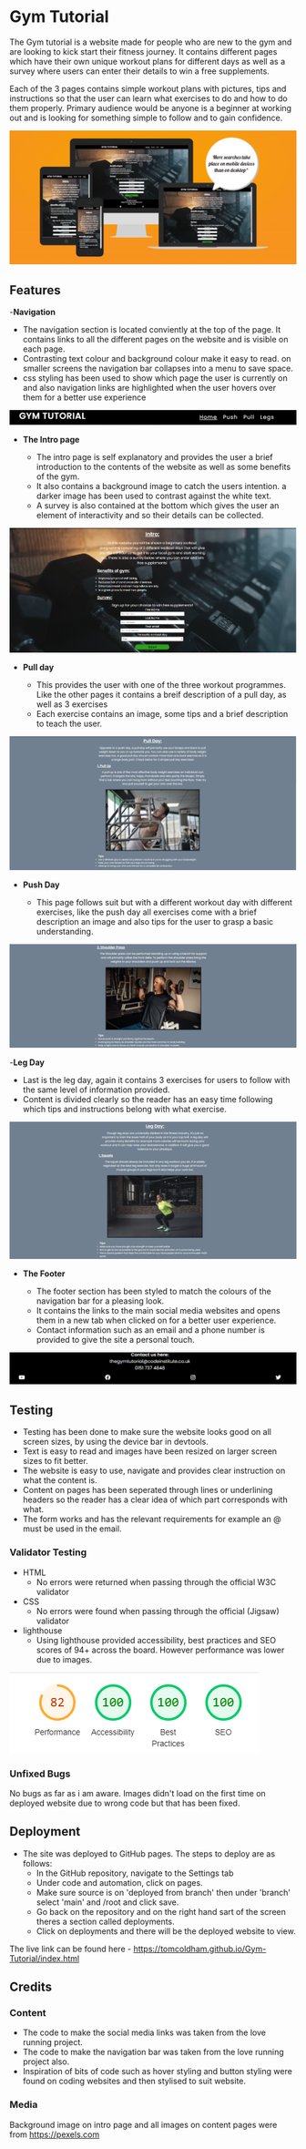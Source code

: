 # Gym Tutorial

The Gym tutorial is a website made for people who are new to the gym and are looking to kick start their fitness journey. It contains different pages which have their
own unique workout plans for different days as well as a survey where users can enter their details to win a free supplements.

Each of the 3 pages contains simple workout plans with pictures, tips and instructions so that the user can learn what exercises to do and how to do them properly.
Primary audience would be anyone is a beginner at working out and is looking for something simple to follow and to gain confidence.

![Responsive-Mockup](https://github.com/tomcoldham/Gym-Tutorial/blob/main/media/allsizes.png)

## Features

-__Navigation__

- The navigation section is located conviently at the top of the page. It contains links to all the different pages on the website and is visible on each page.
- Contrasting text colour and background colour make it easy to read. on smaller screens the navigation bar collapses into a menu to save space.
- css styling has been used to show which page the user is currently on and also navigation links are highlighted when the user hovers over them for a better use experience

![Navigation](https://github.com/tomcoldham/Gym-Tutorial/blob/main/media/navbar.png)

- __The Intro page__

  - The intro page is self explanatory and provides the user a brief introduction to the contents of the website as well as some benefits of the gym.
  - It also contains a background image to catch the users intention. a darker image has been used to contrast against the white text.
  - A survey is also contained at the bottom which gives the user an element of interactivity and so their details can be collected.
  
![Intro-page](https://github.com/tomcoldham/Gym-Tutorial/blob/main/media/intropage.PNG)

- __Pull day__

  - This provides the user with one of the three workout programmes. Like the other pages it contains a breif description of a pull day, as well as 3 exercises
  - Each exercise contains an image, some tips and a brief description to teach the user.

![Pull-day](https://github.com/tomcoldham/Gym-Tutorial/blob/main/media/pullday.PNG)

- __Push Day__

  - This page follows suit but with a different workout day with different exercises, like the push day all exercises come with a brief description an image and also tips for the user to grasp a basic understanding.

![Push-day](https://github.com/tomcoldham/Gym-Tutorial/blob/main/media/pushday.PNG)

-__Leg Day__

- Last is the leg day, again it contains 3 exercises for users to follow with the same level of information provided.
- Content is divided clearly so the reader has an easy time following which tips and instructions belong with what exercise.

![Leg-Day](https://github.com/tomcoldham/Gym-Tutorial/blob/main/media/legday.PNG)

- __The Footer__

  - The footer section has been styled to match the colours of the navigation bar for a pleasing look.
  - It contains the links to the main social media websites and opens them in a new tab when clicked on for a better user experience.
  - Contact information such as an email and a phone number is provided to give the site a personal touch.

![Footer](https://github.com/tomcoldham/Gym-Tutorial/blob/main/media/footer.PNG)

## Testing

- Testing has been done to make sure the website looks good on all screen sizes, by using the device bar in devtools.
- Text is easy to read and images have been resized on larger screen sizes to fit better.
- The website is easy to use, navigate and provides clear instruction on what the content is.
- Content on pages has been seperated through lines or underlining headers so the reader has a clear idea of which part corresponds with what.
- The form works and has the relevant requirements for example an @ must be used in the email.

### Validator Testing

- HTML
  - No errors were returned when passing through the official W3C validator
- CSS
  - No errors were found when passing through the official (Jigsaw) validator
- lighthouse
  - Using lighthouse provided accessibility, best practices and SEO scores of 94+ across the board. However performance was lower due to images.

![Testing](https://github.com/tomcoldham/Gym-Tutorial/blob/main/media/lighthouse.PNG)

### Unfixed Bugs

No bugs as far as i am aware. Images didn't load on the first time on deployed website due to wrong code but that has been fixed.

## Deployment

- The site was deployed to GitHub pages. The steps to deploy are as follows:
  - In the GitHub repository, navigate to the Settings tab
  - Under code and automation, click on pages.
  - Make sure source is on 'deployed from branch' then under 'branch' select 'main' and /root and click save.
  - Go back on the repository and on the right hand sart of the screen theres a section called deployments.
  - Click on deployments and there will be the deployed website to view.
  
The live link can be found here - <https://tomcoldham.github.io/Gym-Tutorial/index.html>

## Credits

### Content

- The code to make the social media links was taken from the love running project.
- The code to make the navigation bar was taken from the love running project also.
- Inspiration of bits of code such as hover styling and button styling were found on coding websites and then stylised to suit website.
  
### Media

Background image on intro page and all images on content pages were from <https://pexels.com>
